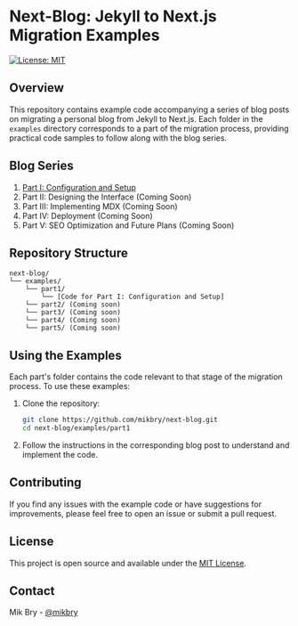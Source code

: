 # Next-Blog: Jekyll to Next.js Migration Examples

[![License: MIT](https://img.shields.io/badge/License-MIT-yellow.svg)](https://opensource.org/licenses/MIT)

## Overview

This repository contains example code accompanying a series of blog posts on migrating a personal blog from Jekyll to Next.js. Each folder in the `examples` directory corresponds to a part of the migration process, providing practical code samples to follow along with the blog series.

## Blog Series

1. [Part I: Configuration and Setup](https://mikbry.com/blog/migrate-jekyll-to-nextjs-part-1)
2. Part II: Designing the Interface (Coming Soon)
3. Part III: Implementing MDX (Coming Soon)
4. Part IV: Deployment (Coming Soon)
5. Part V: SEO Optimization and Future Plans (Coming Soon)

## Repository Structure

```
next-blog/
└── examples/
    └── part1/
        └── [Code for Part I: Configuration and Setup]
    └── part2/ (Coming soon)
    └── part3/ (Coming soon)
    └── part4/ (Coming soon)
    └── part5/ (Coming soon)
```

## Using the Examples

Each part's folder contains the code relevant to that stage of the migration process. To use these examples:

1. Clone the repository:
   ```bash
   git clone https://github.com/mikbry/next-blog.git
   cd next-blog/examples/part1
   ```

2. Follow the instructions in the corresponding blog post to understand and implement the code.

## Contributing

If you find any issues with the example code or have suggestions for improvements, please feel free to open an issue or submit a pull request.

## License

This project is open source and available under the [MIT License](LICENSE).

## Contact

Mik Bry - [@mikbry](https://twitter.com/mikbry)

